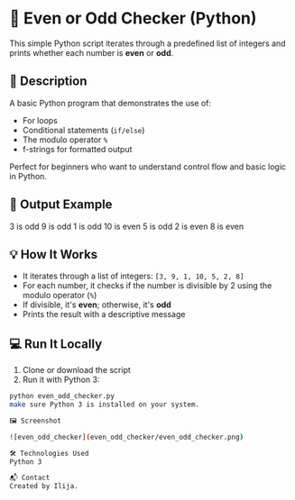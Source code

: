 # 🔢 Even or Odd Checker (Python)

This simple Python script iterates through a predefined list of integers and prints whether each number is **even** or **odd**.

## 📄 Description

A basic Python program that demonstrates the use of:

- For loops
- Conditional statements (`if/else`)
- The modulo operator `%`
- f-strings for formatted output

Perfect for beginners who want to understand control flow and basic logic in Python.

## 🧪 Output Example

3 is odd
9 is odd
1 is odd
10 is even
5 is odd
2 is even
8 is even

## 💡 How It Works

- It iterates through a list of integers: `[3, 9, 1, 10, 5, 2, 8]`
- For each number, it checks if the number is divisible by 2 using the modulo operator (`%`)
- If divisible, it's **even**; otherwise, it's **odd**
- Prints the result with a descriptive message

## 💻 Run It Locally

1. Clone or download the script
2. Run it with Python 3:

```bash
python even_odd_checker.py
make sure Python 3 is installed on your system.

🖼️ Screenshot

![even_odd_checker](even_odd_checker/even_odd_checker.png)

🛠️ Technologies Used
Python 3

📬 Contact
Created by Ilija.
